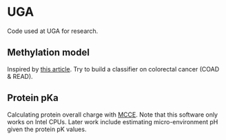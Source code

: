 # UGA
Code used at UGA for research.

## Methylation model
Inspired by [this article](https://www.nature.com/articles/nature26000). Try to build a classifier on colorectal cancer (COAD & READ).

## Protein pKa
Calculating protein overall charge with [MCCE](http://www.sci.ccny.cuny.edu/~mcce/index.php). Note that this software only works on Intel CPUs.
Later work include estimating micro-environment pH given the protein pK values.
